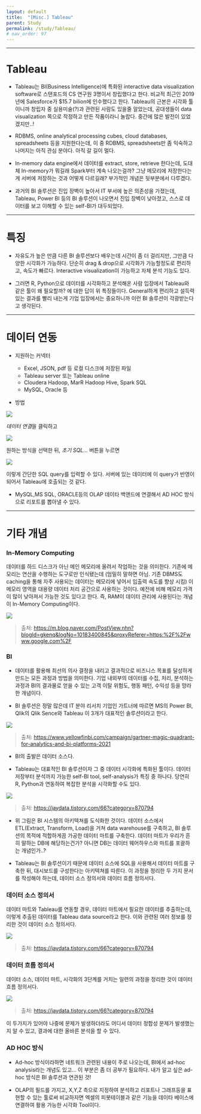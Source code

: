 ```yaml
---
layout: default
title:  "[Misc.] Tableau"
parent: Study
permalink: /study/Tableau/
# nav_order: 97
---
```



***

# Tableau

* Tableau는 BI(Business Intelligence)에 특화된 interactive data visualization software로 스탠포드의 CS 연구원 3명이서 창립했다고 한다. 비교적 최근인 2019년에 Salesforce가 $15.7 bilion에 인수했다고 한다. Tableau의 근본은 시각화 툴이니까 창립자 중 실용미술(?)과 관련된 사람도 있을줄 알았는데, 공대생들이 data visualization 쪽으로 작정하고 만든 작품이라니 놀랍다. 중간에 많은 발전이 있었겠지만..!

* RDBMS, online analytical processing cubes, cloud databases, spreadsheets 등을 지원한다는데, 이 중 RDBMS, spreadsheets만 좀 익숙하고 나머지는 아직 관심 분야다. 아직 갈 길이 멀다. 

* In-memory data engine에서 데이터를 extract, store, retrieve 한다는데, 도대체 In-memory가 뭐길래 Spark부터 계속 나오는걸까? 그냥 메모리에 저장한다는게 서버에 저장하는 것과 어떻게 다르길래? 부가적인 개념은 뒷부분에서 다루겠다.

* 과거의 BI 솔루션은 진입 장벽이 높아서 IT 부서에 높은 의존성을 가졌는데, Tableau, Power BI 등의 BI 솔루션이 나오면서 진입 장벽이 낮아졌고, 스스로 데이터를 보고 이해할 수 있는 self-BI가 대두되었다.


***

# 특징

* 자유도가 높은 만큼 다른 BI 솔루션보다 배우는데 시간이 좀 더 걸리지만, 그만큼 다양한 시각화가 가능하다. 단순히 drag & drop으로 시각화가 가능할정도로 편리하고, 속도가 빠르다. Interactive visualization이 가능하고 자체 분석 기능도 있다.

* 그러면 R, Python으로 데이터를 시각화하고 분석해온 사람 입장에서 Tableau와 같은 툴이 왜 필요할까? 에 대한 답이 위 특징들이다. General하게 편리하고 설득력있는 결과를 빨리 내는게 기업 입장에서는 중요하니까 이런 BI 솔루션이 각광받는다고 생각된다. 



***

# 데이터 연동

* 지원하는 커넥터
    * Excel, JSON, pdf 등 로컬 디스크에 저장된 파일
    * Tableau server 또는 Tableau online
    * Cloudera Hadoop, MarR Hadoop Hive, Spark SQL
    * MySQL, Oracle 등

* 방법

![](https://s-seo.github.io/assets/images/post_tableau_6.PNG) 

*데이터 연결*을 클릭하고

![](https://s-seo.github.io/assets/images/post_tableau_7.PNG) 

원하는 방식을 선택한 뒤, *초기 SQL...* 버튼을 누르면

![](https://s-seo.github.io/assets/images/post_tableau_9.PNG) 

이렇게 간단한 SQL query를 입력할 수 있다. 서버에 있는 데이터에 이 query가 반영이 되어서 Tableau에 호출되는 것 같다.

* MySQL,MS SQL, ORACLE등의 OLAP 데이타 백앤드에 연결해서 AD HOC 방식으로 리포트를 뽑아낼 수 있다.





***
# 기타 개념

### In-Memory Computing

데이터를 하드 디스크가 아닌 메인 메모리에 올려서 작업하는 것을 의미한다. 기존에 메모리는 연산을 수행하는 도구로만 인식됐는데 (엄밀히 말하면 아님. 기존 DBMS도 caching을 통해 자주 사용되는 데이터는 메모리에 넣어서 입출력 속도를 향상 시킴) 이 메모리 영역을 대용량 데이터 처리 공간으로 사용하는 것이다. 예전에 비해 메모리 가격이 많이 낮아져서 가능한 것도 있다고 한다. 즉, RAM이 데이터 관리에 사용된다는 개념이 In-Memory Computing이다. 

![](https://s-seo.github.io/assets/images/post_tableau_1.PNG) 
> 출처: <https://m.blog.naver.com/PostView.nhn?blogId=gkenq&logNo=10183400845&proxyReferer=https:%2F%2Fwww.google.com%2F>


### BI

* 데이터를 활용해 최선의 의사 결정을 내리고 결과적으로 비즈니스 목표를 달성하게 만드는 모든 과정과 방법을 의미한다. 기업 내외부의 데이터를 수집, 처리, 분석하는 과정과 BI의 결과물로 얻을 수 있는 고객 이탈 위험도, 행동 패턴, 수익성 등을 망라한 개념이다.

* BI 솔루션은 정말 많은데 IT 분야 리서치 기업인 가트너에 따르면 MS의 Power BI, Qlik의 Qlik Sence와 Tableau 이 3개가 대표적인 솔루션이라고 한다. 

![](https://s-seo.github.io/assets/images/post_tableau_2.PNG) 
> 출처: <https://www.yellowfinbi.com/campaign/gartner-magic-quadrant-for-analytics-and-bi-platforms-2021>

* BI의 출발은 데이터 소스다. 

* Tableau는 대표적인 BI 솔루션이자 그 중 데이터 시각화에 특화된 툴이다. 데이터 저장부터 분석까지 가능한 self-BI tool, self-analysis가 특징 중 하나다. 당연히 R, Python과 연동하여 복잡한 분석을 시각화할 수도 있다.

![](https://s-seo.github.io/assets/images/post_tableau_3.PNG) 
> 출처: <https://jaydata.tistory.com/66?category=870794>

* 위 그림은 BI 시스템의 아키텍쳐를 도식화한 것이다. 데이터 소스에서 ETL(Extract, Transform, Load)을 거쳐 data warehouse를 구축하고, BI 솔루션의 목적에 적합하게끔 가공한 데이터 마트를 구축한다. 데이터 마트가 우리가 흔히 말하는 DB에 해당하는건가? 아니면 DB는 데이터 웨어하우스와 마트를 포괄하는 개념인가..?

* Tableau는 BI 솔루션이기 때문에 데이터 소스에 SQL을 사용해서 데이터 마트를 구축한 뒤, 대시보드를 구성한다는 아키텍쳐를 따른다. 이 과정을 정리한 두 가지 문서를 작성해야 하는데, 데이터 소스 정의서와 데이터 흐름 정의서다. 

### 데이터 소스 정의서
데이터 마트와 Tableau를 연동할 경우, 데이터 마트에서 필요한 데이터를 추출하는데, 이렇게 추출된 데이터를 Tableau data source라고 한다. 이와 관련된 여러 정보를 정리한 것이 데이터 소스 정의서다.

![](https://s-seo.github.io/assets/images/post_tableau_5.PNG) 
> 출처: <https://jaydata.tistory.com/66?category=870794>

### 데이터 흐름 정의서
데이터 소스, 데이터 마트, 시각화의 3단계를 거치는 일련의 과정을 정리한 것이 데이터 흐름 정의서다. 

![](https://s-seo.github.io/assets/images/post_tableau_4.PNG) 
> 출처: <https://jaydata.tistory.com/66?category=870794>

이 두가지가 있어야 나중에 문제가 발생하더라도 어디서 데이터 정합성 문제가 발생했는지 알 수 있고, 결과에 대한 올바른 분석을 할 수 있다.




### AD HOC 방식

* Ad-hoc 방식이라하면 네트워크 관련된 내용이 주로 나오는데, BI에서 ad-hoc analysis라는 개념도 있고... 이 부분은 좀 더 공부가 필요하다. 내가 알고 싶은 ad-hoc 방식은 BI 솔루션과 연관된 것!

* OLAP의 필드를 가지고, X,Y,Z 측으로 지정하여 분석하고 리포트나 그래프등을 표현할 수 있는 툴로써 비교하자면 엑셀의 피봇테이블과 같은 기능을 데이타 베이스에 연결하여 활용 가능한 시각화 Tool이다.



